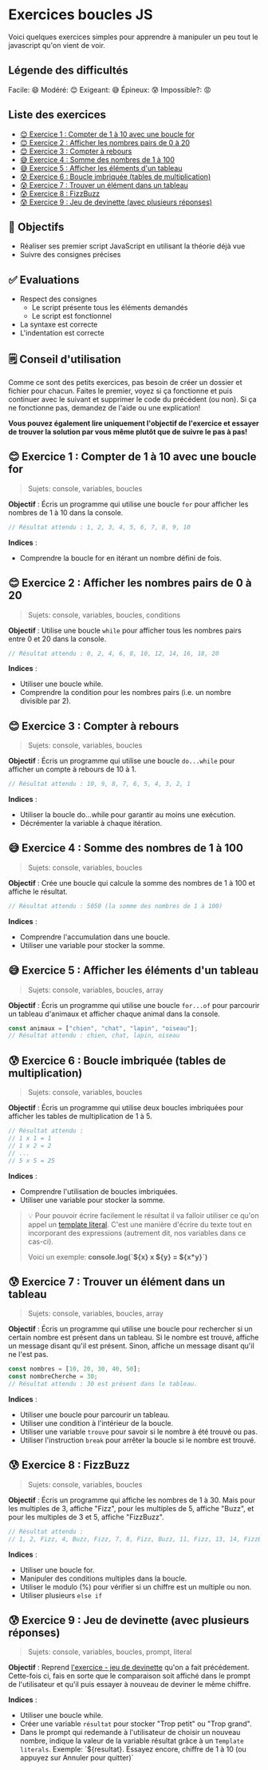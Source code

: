 <!-- omit in toc -->
# Exercices boucles JS

Voici quelques exercices simples pour apprendre à manipuler un peu tout le javascript qu'on vient de voir.

<!-- omit in toc -->
## Légende des difficultés

Facile: 😄
Modéré: 😊
Exigeant: 😅
Épineux: 😰
Impossible?: 😡

<!-- omit in toc -->
## Liste des exercices

- [😊 Exercice 1 : Compter de 1 à 10 avec une boucle for](#-exercice-1--compter-de-1-à-10-avec-une-boucle-for)
- [😊 Exercice 2 : Afficher les nombres pairs de 0 à 20](#-exercice-2--afficher-les-nombres-pairs-de-0-à-20)
- [😊 Exercice 3 : Compter à rebours](#-exercice-3--compter-à-rebours)
- [😅 Exercice 4 : Somme des nombres de 1 à 100](#-exercice-4--somme-des-nombres-de-1-à-100)
- [😅 Exercice 5 : Afficher les éléments d'un tableau](#-exercice-5--afficher-les-éléments-dun-tableau)
- [😰 Exercice 6 : Boucle imbriquée (tables de multiplication)](#-exercice-6--boucle-imbriquée-tables-de-multiplication)
- [😰 Exercice 7 : Trouver un élément dans un tableau](#-exercice-7--trouver-un-élément-dans-un-tableau)
- [😰 Exercice 8 : FizzBuzz](#-exercice-8--fizzbuzz)
- [😰 Exercice 9 : Jeu de devinette (avec plusieurs réponses)](#-exercice-9--jeu-de-devinette-avec-plusieurs-réponses)

<!-- omit in toc -->
## :memo: Objectifs

- Réaliser ses premier script JavaScript en utilisant la théorie déjà vue
- Suivre des consignes précises

<!-- omit in toc -->
## :white_check_mark: Evaluations

- Respect des consignes
  - Le script présente tous les éléments demandés
  - Le script est fonctionnel
- La syntaxe est correcte
- L'indentation est correcte

<!-- omit in toc -->
## 🗒️ Conseil d'utilisation

Comme ce sont des petits exercices, pas besoin de créer un dossier et fichier pour chacun. Faites le premier, voyez si ça fonctionne et puis continuer avec le suivant et supprimer le code du précédent (ou non). Si ça ne fonctionne pas, demandez de l'aide ou une explication!

**Vous pouvez également lire uniquement l'objectif de l'exercice et essayer de trouver la solution par vous même plutôt que de suivre le pas à pas!**

## 😊 Exercice 1 : Compter de 1 à 10 avec une boucle for

> Sujets: console, variables, boucles

**Objectif** : Écris un programme qui utilise une boucle `for` pour afficher les nombres de 1 à 10 dans la console.

```js
// Résultat attendu : 1, 2, 3, 4, 5, 6, 7, 8, 9, 10
```

**Indices** :

- Comprendre la boucle for en itérant un nombre défini de fois.

## 😊 Exercice 2 : Afficher les nombres pairs de 0 à 20

> Sujets: console, variables, boucles, conditions

**Objectif** : Utilise une boucle `while` pour afficher tous les nombres pairs entre 0 et 20 dans la console.

```js
// Résultat attendu : 0, 2, 4, 6, 8, 10, 12, 14, 16, 18, 20
```

**Indices** :

- Utiliser une boucle while.
- Comprendre la condition pour les nombres pairs (i.e. un nombre divisible par 2).

## 😊 Exercice 3 : Compter à rebours

> Sujets: console, variables, boucles

**Objectif** : Écris un programme qui utilise une boucle `do...while` pour afficher un compte à rebours de 10 à 1.

```js
// Résultat attendu : 10, 9, 8, 7, 6, 5, 4, 3, 2, 1
```

**Indices** :

- Utiliser la boucle do...while pour garantir au moins une exécution.
- Décrémenter la variable à chaque itération.

## 😅 Exercice 4 : Somme des nombres de 1 à 100

> Sujets: console, variables, boucles

**Objectif** : Crée une boucle qui calcule la somme des nombres de 1 à 100 et affiche le résultat.

```js
// Résultat attendu : 5050 (la somme des nombres de 1 à 100)
```

**Indices** :

- Comprendre l'accumulation dans une boucle.
- Utiliser une variable pour stocker la somme.

## 😅 Exercice 5 : Afficher les éléments d'un tableau

> Sujets: console, variables, boucles, array

**Objectif** : Écris un programme qui utilise une boucle `for...of` pour parcourir un tableau d'animaux et afficher chaque animal dans la console.

```js
const animaux = ["chien", "chat", "lapin", "oiseau"];
// Résultat attendu : chien, chat, lapin, oiseau
```

## 😰 Exercice 6 : Boucle imbriquée (tables de multiplication)

> Sujets: console, variables, boucles

**Objectif** : Écris un programme qui utilise deux boucles imbriquées pour afficher les tables de multiplication de 1 à 5.

```js
// Résultat attendu : 
// 1 x 1 = 1
// 1 x 2 = 2
// ...
// 5 x 5 = 25
```

**Indices** :

- Comprendre l'utilisation de boucles imbriquées.
- Utiliser une variable pour stocker la somme.

> :bulb: Pour pouvoir écrire facilement le résultat il va falloir utiliser ce qu'on appel un [template literal](https://developer.mozilla.org/fr/docs/Web/JavaScript/Reference/Template_literals). C'est une manière d'écrire du texte tout en incorporant des expressions (autrement dit, nos variables dans ce cas-ci).
>
> Voici un exemple: **console.log(\`${x} x ${y} = ${x*y}\`)**

## 😰 Exercice 7 : Trouver un élément dans un tableau

> Sujets: console, variables, boucles, array

**Objectif** : Écris un programme qui utilise une boucle pour rechercher si un certain nombre est présent dans un tableau. Si le nombre est trouvé, affiche un message disant qu'il est présent. Sinon, affiche un message disant qu'il ne l'est pas.

```js
const nombres = [10, 20, 30, 40, 50];
const nombreCherche = 30; 
// Résultat attendu : 30 est présent dans le tableau.
```

**Indices** :

- Utiliser une boucle pour parcourir un tableau.
- Utiliser une condition à l'intérieur de la boucle.
- Utiliser une variable `trouve` pour savoir si le nombre à été trouvé ou pas.
- Utiliser l'instruction `break` pour arrêter la boucle si le nombre est trouvé.

## 😰 Exercice 8 : FizzBuzz

> Sujets: console, variables, boucles

**Objectif** : Écris un programme qui affiche les nombres de 1 à 30. Mais pour les multiples de 3, affiche "Fizz", pour les multiples de 5, affiche "Buzz", et pour les multiples de 3 et 5, affiche "FizzBuzz".

```js
// Résultat attendu :
// 1, 2, Fizz, 4, Buzz, Fizz, 7, 8, Fizz, Buzz, 11, Fizz, 13, 14, FizzBuzz, etc.
```

**Indices** :

- Utiliser une boucle for.
- Manipuler des conditions multiples dans la boucle.
- Utiliser le modulo (%) pour vérifier si un chiffre est un multiple ou non.
- Utiliser plusieurs `else if`

## 😰 Exercice 9 : Jeu de devinette (avec plusieurs réponses)

> Sujets: console, variables, boucles, prompt, literal

**Objectif** : Reprend [l'exercice - jeu de devinette](./04-exercices-conditions.md#-exercice-5--jeu-de-devinette) qu'on a fait précédement. Cette-fois ci, fais en sorte que le comparaison soit affiché dans le prompt de l'utilisateur et qu'il puis essayer à nouveau de deviner le même chiffre.

**Indices** :

- Utiliser une boucle while.
- Créer une variable `résultat` pour stocker "Trop petit" ou "Trop grand".
- Dans le prompt qui redemande à l'utilisateur de choisir un nouveau nombre, indique la valeur de la variable résultat grâce à un `Template literals`. Exemple: \`${resultat}. Essayez encore, chiffre de 1 à 10 (ou appuyez sur Annuler pour quitter)\`